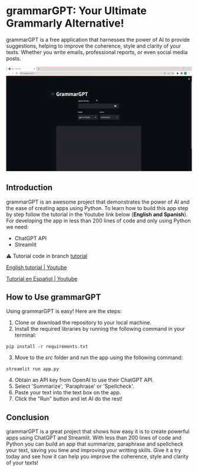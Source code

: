 # grammarGPT: Your Ultimate Grammarly Alternative! 
grammarGPT is a free application that harnesses the power of AI to provide suggestions, helping to improve the coherence, style and clarity of your texts. Whether you write emails, professional reports, or even social media posts. 

<img src="demo.gif" alt="drawing" width="700"/>

## Introduction
grammarGPT is an awesome project that demonstrates the power of AI and the ease of creating apps using Python. To learn how to build this app step by step follow the tutorial in the Youtube link below (**English and Spanish**).
For developing the app in less than 200 lines of code and only using Python we need:
* ChatGPT API
* Streamlit

:warning: Tutorial code in branch [tutorial](https://github.com/NechuBM/grammarGPT/tree/tutorial)

[English tutorial | Youtube](https://youtu.be/pVwG2RpTgU8)

[Tutorial en Español | Youtube](https://youtu.be/0iRRRmnJW3s) 



## How to Use grammarGPT
Using grammarGPT is easy! Here are the steps:
1. Clone or download the repository to your local machine.
2. Install the required libraries by running the following command in your terminal:
```console
pip install -r requirements.txt
```
3. Move to the *src* folder and run the app using the following command:
```console
streamlit run app.py
```
4. Obtain an API key from OpenAI to use their ChatGPT API.
5. Select 'Summarize', 'Paraphrase' or 'Spellcheck'.
6. Paste your text into the text box on the app.
7. Click the "Run" button and let AI do the rest!

## Conclusion
grammarGPT is a great project that shows how easy it is to create powerful apps using ChatGPT and Streamlit. With less than 200 lines of code and Python you can build an app that summarize, paraphrase and spellcheck your text, saving you time and improving your writting skills. Give it a try today and see how it can help you improve the coherence, style and clarity of your texts!
